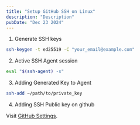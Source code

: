 ```yaml
---
title: "Setup GitHub SSH on Linux"
description: "Description"
pubDate: "Dec 23 2024"
---
```


1. Generate SSH keys

```sh
ssh-keygen -t ed25519 -C "your_email@example.com"
```

2. Active SSH Agent session

```sh
eval "$(ssh-agent) -s"
```

3. Adding Generated Key to Agent

```sh
ssh-add ~/path/to/private_key
```

4. Adding SSH Public key on github

Visit [GitHub Settings](https://github.com/settings/keys).

